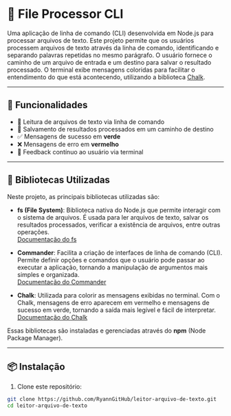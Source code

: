 # 📁 File Processor CLI

Uma aplicação de linha de comando (CLI) desenvolvida em Node.js para processar arquivos de texto. Este projeto permite que os usuários processem arquivos de texto através da linha de comando, identificando e separando palavras repetidas no mesmo parágrafo. O usuário fornece o caminho de um arquivo de entrada e um destino para salvar o resultado processado. O terminal exibe mensagens coloridas para facilitar o entendimento do que está acontecendo, utilizando a biblioteca [Chalk](https://www.npmjs.com/package/chalk).


---

## 🚀 Funcionalidades

- 📄 Leitura de arquivos de texto via linha de comando  
- 💾 Salvamento de resultados processados em um caminho de destino  
- ✅ Mensagens de sucesso em **verde**  
- ❌ Mensagens de erro em **vermelho**  
- 🧩 Feedback contínuo ao usuário via terminal  

---

## 🧰 Bibliotecas Utilizadas

Neste projeto, as principais bibliotecas utilizadas são:

- **fs (File System)**: Biblioteca nativa do Node.js que permite interagir com o sistema de arquivos. É usada para ler arquivos de texto, salvar os resultados processados, verificar a existência de arquivos, entre outras operações.  
  [Documentação do fs](https://nodejs.org/api/fs.html)

- **Commander**: Facilita a criação de interfaces de linha de comando (CLI). Permite definir opções e comandos que o usuário pode passar ao executar a aplicação, tornando a manipulação de argumentos mais simples e organizada.  
  [Documentação do Commander](https://www.npmjs.com/package/commander)

- **Chalk**: Utilizada para colorir as mensagens exibidas no terminal. Com o Chalk, mensagens de erro aparecem em vermelho e mensagens de sucesso em verde, tornando a saída mais legível e fácil de interpretar.  
  [Documentação do Chalk](https://www.npmjs.com/package/chalk)


Essas bibliotecas são instaladas e gerenciadas através do **npm** (Node Package Manager).

---


## 📦 Instalação

1. Clone este repositório:

```bash
git clone https://github.com/RyannGitHub/leitor-arquivo-de-texto.git
cd leitor-arquivo-de-texto
